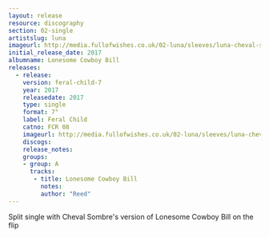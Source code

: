 ```yaml
---
layout: release
resource: discography
section: 02-single
artistslug: luna
imageurl: http://media.fullofwishes.co.uk/02-luna/sleeves/luna-cheval-sombre-feral-child-8-front.jpg
initial_release_date: 2017
albumname: Lonesome Cowboy Bill
releases:
  - release: 
    version: feral-child-7
    year: 2017
    releasedate: 2017
    type: single
    format: 7"
    label: Feral Child
    catno: FCR 08
    imageurl: http://media.fullofwishes.co.uk/02-luna/sleeves/luna-cheval-sombre-feral-child-8-front.jpg
    discogs: 
    release_notes: 
    groups:
    - group: A
      tracks: 
       - title: Lonesome Cowboy Bill
         notes: 
         author: "Reed"
---
```

Split single with Cheval Sombre's version of Lonesome Cowboy Bill on the flip
